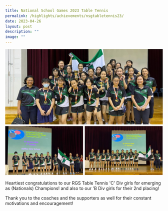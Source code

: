 ```yaml
---
title: National School Games 2023 Table Tennis
permalink: /highlights/achievements/nsgtabletennis23/
date: 2023-04-26
layout: post
description: ""
image: ""
---
```

![](/images/table%20tennis%2023.png)

Heartiest congratulations to our RGS Table Tennis 'C' Div girls for emerging as (Nationals) Champions! and also to our 'B Div girls for their 2nd placing!

Thank you to the coaches and the supporters as well for their constant motivations and encouragement!